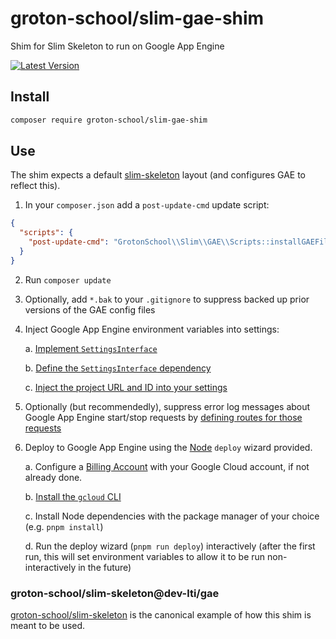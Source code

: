 # groton-school/slim-gae-shim

Shim for Slim Skeleton to run on Google App Engine

[![Latest Version](https://img.shields.io/packagist/v/groton-school/slim-gae-shim.svg)](https://packagist.org/packages/groton-school/slim-gae-shim)

## Install

```bash
composer require groton-school/slim-gae-shim
```

## Use

The shim expects a default [slim-skeleton](https://github.com/slimphp/Slim-Skeleton#readme) layout (and configures GAE to reflect this).

1. In your `composer.json` add a `post-update-cmd` update script:

```json
{
  "scripts": {
    "post-update-cmd": "GrotonSchool\\Slim\\GAE\\Scripts::installGAEFiles"
  }
}
```

2. Run `composer update`

3. Optionally, add `*.bak` to your `.gitignore` to suppress backed up prior versions of the GAE config files

4. Inject Google App Engine environment variables into settings:

   a. [Implement `SettingsInterface`](https://github.com/groton-school/slim-skeleton/blob/0b32f964d753376ed2c2d9af4460e96342bbe919/src/Application/Settings/SettingsInterface.php#L11-L12)

   b. [Define the `SettingsInterface` dependency](https://github.com/groton-school/slim-skeleton/blob/0b32f964d753376ed2c2d9af4460e96342bbe919/app/dependencies.php#L46)

   c. [Inject the project URL and ID into your settings](https://github.com/groton-school/slim-skeleton/blob/0b32f964d753376ed2c2d9af4460e96342bbe919/app/dependencies.php#L21)

5. Optionally (but recommendedly), suppress error log messages about Google App Engine start/stop requests by [defining routes for those requests](https://github.com/groton-school/slim-skeleton/blob/0b32f964d753376ed2c2d9af4460e96342bbe919/app/routes.php#L17)

6. Deploy to Google App Engine using the [Node](https://nodejs.org) `deploy` wizard provided.

   a. Configure a [Billing Account](https://console.cloud.google.com/billing) with your Google Cloud account, if not already done.

   b. [Install the `gcloud` CLI](https://cloud.google.com/sdk/docs/install)

   c. Install Node dependencies with the package manager of your choice (e.g. `pnpm install`)

   d. Run the deploy wizard (`pnpm run deploy`) interactively (after the first run, this will set environment variables to allow it to be run non-interactively in the future)

### groton-school/slim-skeleton@dev-lti/gae

[groton-school/slim-skeleton](https://github.com/groton-school/slim-skeleton/tree/lti/gae) is the canonical example of how this shim is meant to be used.
